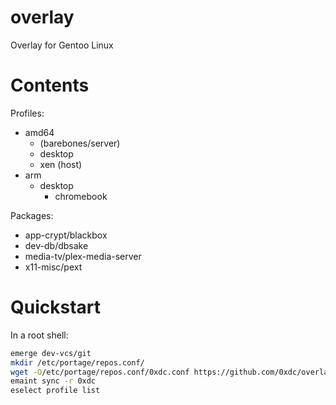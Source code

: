 # overlay
Overlay for Gentoo Linux

# Contents

Profiles:
* amd64
  * (barebones/server)
  * desktop
  * xen (host)
* arm
  * desktop
    * chromebook

Packages:
* app-crypt/blackbox
* dev-db/dbsake
* media-tv/plex-media-server
* x11-misc/pext

# Quickstart
In a root shell:
```bash
emerge dev-vcs/git
mkdir /etc/portage/repos.conf/
wget -O/etc/portage/repos.conf/0xdc.conf https://github.com/0xdc/overlay/raw/master/metadata/repos.conf
emaint sync -r 0xdc
eselect profile list
```
